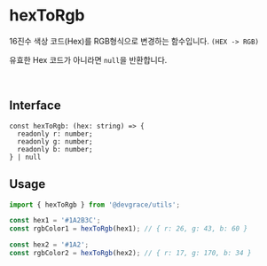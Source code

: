 # hexToRgb

16진수 색상 코드(Hex)를 RGB형식으로 변경하는 함수입니다. `(HEX -> RGB)`

유효한 Hex 코드가 아니라면 `null`을 반환합니다.

<br />

## Interface
```tsx
const hexToRgb: (hex: string) => {
  readonly r: number;
  readonly g: number;
  readonly b: number;
} | null
```

## Usage
```ts
import { hexToRgb } from '@devgrace/utils';

const hex1 = '#1A2B3C';
const rgbColor1 = hexToRgb(hex1); // { r: 26, g: 43, b: 60 }

const hex2 = '#1A2';
const rgbColor2 = hexToRgb(hex2); // { r: 17, g: 170, b: 34 }
```
